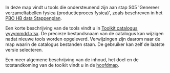 In deze map vindt u tools die ondersteunend zijn aan stap S05 'Genereer verzameltabellen fysica (productieproces fysica)', zoals beschreven in het [PBO HB data Stappenplan](https://github.com/kkpdata/HB-Datatoolkit/blob/main/A00%20Documentatie/PBO%20HB%20data%20stappenplan%2013%20(11205758-014-GEO-0001_v1.0).pdf). 

Een korte beschrijving van de tools vindt u in [Toolkit catalogus yyyymmdd.xlsx](https://github.com/kkpdata/HB-Datatoolkit/blob/main/A00%20Documentatie). De precieze bestandsnaam van de catalogus kan wijzigen nadat nieuwe tools worden opgeleverd. Verwijzingen zijn daarom naar de map waarin de catalogus bestanden staan. De gebruiker kan zelf de laatste versie selecteren.

Een meer algemene beschrijving van de inhoud, het doel en de totstandkoming van de toolkit vindt u in de [hoofdmap](https://github.com/kkpdata/HB-Datatoolkit#readme).
